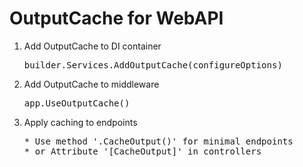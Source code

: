 # OutputCache for WebAPI

1. Add OutputCache to DI container
   <pre>builder.Services.AddOutputCache(configureOptions)</pre>

3. Add OutputCache to middleware
   <pre>app.UseOutputCache()</pre>

5. Apply caching to endpoints
   <pre>
   * Use method '.CacheOutput()' for minimal endpoints
   * or Attribute '[CacheOutput]' in controllers
   </pre>
  
